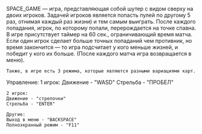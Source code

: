 SPACE_GAME — игра, представляющая собой шутер с видом сверху на двоих игроков. Задачей игроков является попасть пулей по другому 5 раз, отнимая каждый раз жизни)
	и тем самым выиграть. После каждого попадания, игрок, по которому попали, перерождается на точке спавна. В игре присутствует таймер на 60 сек.,
	ограничивающий время матча.
	Если один игрок сделает больше точных попаданий чем противник, но время закончится — то игра подсчитает у кого меньше жизней, и победит у кого их больше.
	(После каждого матча игра возвращается в меню).

	Также, в игре есть 3 режима, которые являются разными вариациями карт.


Управление:
	1 игрок:
	Движение - "WASD"
	Стрельба - "ПРОБЕЛ"
	
	2 игрок:
	Движение - "стрелочки"
	Стрельба - "ENTER"
	
	Другие:
	Выход в меню - "BACKSPACE"
	Полноэкранный режим - "F11"
